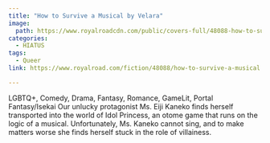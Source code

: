 ```yaml
---
title: "How to Survive a Musical by Velara"
image:
  path: https://www.royalroadcdn.com/public/covers-full/48088-how-to-survive-a-musical.jpg
categories:
  - HIATUS
tags:
  - Queer
link: https://www.royalroad.com/fiction/48088/how-to-survive-a-musical

---
```

LGBTQ+, Comedy, Drama, Fantasy, Romance, GameLit, Portal Fantasy/Isekai
Our unlucky protagonist Ms. Eiji Kaneko finds herself transported into the world of Idol Princess, an otome game that runs on the logic of a musical. Unfortunately, Ms. Kaneko cannot sing, and to make matters worse she finds herself stuck in the role of villainess.
